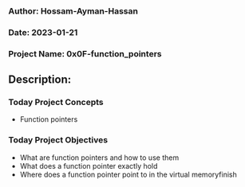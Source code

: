 ### Author: Hossam-Ayman-Hassan
### Date: 2023-01-21
### Project Name: 0x0F-function_pointers
## Description: 

### Today Project Concepts

- Function pointers
### Today Project Objectives

- What are function pointers and how to use them
- What does a function pointer exactly hold
- Where does a function pointer point to in the virtual memoryfinish
